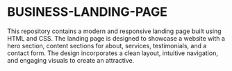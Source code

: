 # BUSINESS-LANDING-PAGE
This repository contains a modern and responsive landing page built using HTML and CSS. The landing page is designed to showcase a website with a hero section, content sections for about, services, testimonials, and a contact form. The design incorporates a clean layout, intuitive navigation, and engaging visuals to create an attractive.
